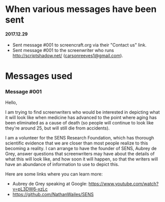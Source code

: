 
# When various messages have been sent

#### 2017.12.29

- Sent message #001 to screencraft.org via their "Contact us" link.
- Sent message #001 to the screenwriter who runs http://scriptshadow.net/ (carsonreeves1@gmail.com).


# Messages used

### Message #001

Hello,

I am trying to find screenwriters who would be interested in depicting what it will look like when medicine has advanced to the point where aging has been eliminated as a cause of death (so people will continue to look like they're around 25, but will still die from accidents).

I am a volunteer for the SENS Research Foundation, which has thorough scientific evidence that we are closer than most people realize to this becoming a reality.  I can arrange to have the founder of SENS, Aubrey de Grey, answer questions that screenwriters may have about the details of what this will look like, and how soon it will happen, so that the writers will have an abundance of information to use to depict this.

Here are some links where you can learn more:
- Aubrey de Grey speaking at Google: https://www.youtube.com/watch?v=pL3DW6-xzLc
- https://github.com/NathanWailes/SENS

